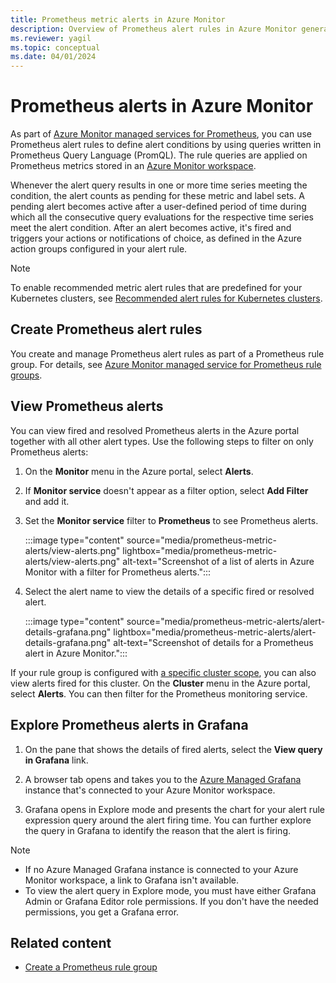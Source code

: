 ```yaml
---
title: Prometheus metric alerts in Azure Monitor
description: Overview of Prometheus alert rules in Azure Monitor generated by data in Azure Monitor managed services for Prometheus.
ms.reviewer: yagil
ms.topic: conceptual
ms.date: 04/01/2024
---
```


# Prometheus alerts in Azure Monitor

As part of [Azure Monitor managed services for Prometheus](../essentials/prometheus-metrics-overview.md), you can use Prometheus alert rules to define alert conditions by using queries written in Prometheus Query Language (PromQL). The rule queries are applied on Prometheus metrics stored in an [Azure Monitor workspace](../essentials/azure-monitor-workspace-overview.md).

Whenever the alert query results in one or more time series meeting the condition, the alert counts as pending for these metric and label sets. A pending alert becomes active after a user-defined period of time during which all the consecutive query evaluations for the respective time series meet the alert condition. After an alert becomes active, it's fired and triggers your actions or notifications of choice, as defined in the Azure action groups configured in your alert rule.

>[!NOTE]
> To enable recommended metric alert rules that are predefined for your Kubernetes clusters, see [Recommended alert rules for Kubernetes clusters](../containers/kubernetes-metric-alerts.md).

## Create Prometheus alert rules

You create and manage Prometheus alert rules as part of a Prometheus rule group. For details, see [Azure Monitor managed service for Prometheus rule groups](../essentials/prometheus-rule-groups.md).

## View Prometheus alerts

You can view fired and resolved Prometheus alerts in the Azure portal together with all other alert types. Use the following steps to filter on only Prometheus alerts:

1. On the **Monitor** menu in the Azure portal, select **Alerts**.
2. If **Monitor service** doesn't appear as a filter option, select **Add Filter** and add it.
3. Set the **Monitor service** filter to **Prometheus** to see Prometheus alerts.

   :::image type="content" source="media/prometheus-metric-alerts/view-alerts.png" lightbox="media/prometheus-metric-alerts/view-alerts.png" alt-text="Screenshot of a list of alerts in Azure Monitor with a filter for Prometheus alerts.":::
4. Select the alert name to view the details of a specific fired or resolved alert.

   :::image type="content" source="media/prometheus-metric-alerts/alert-details-grafana.png" lightbox="media/prometheus-metric-alerts/alert-details-grafana.png" alt-text="Screenshot of details for a Prometheus alert in Azure Monitor.":::

If your rule group is configured with [a specific cluster scope](../essentials/prometheus-rule-groups.md#limiting-rules-to-a-specific-cluster), you can also view alerts fired for this cluster. On the **Cluster** menu in the Azure portal, select **Alerts**. You can then filter for the Prometheus monitoring service.

## Explore Prometheus alerts in Grafana

1. On the pane that shows the details of fired alerts, select the **View query in Grafana** link.

2. A browser tab opens and takes you to the [Azure Managed Grafana](/azure/managed-grafana/overview) instance that's connected to your Azure Monitor workspace.

3. Grafana opens in Explore mode and presents the chart for your alert rule expression query around the alert firing time. You can further explore the query in Grafana to identify the reason that the alert is firing.

> [!NOTE]
> - If no Azure Managed Grafana instance is connected to your Azure Monitor workspace, a link to Grafana isn't available.
> - To view the alert query in Explore mode, you must have either Grafana Admin or Grafana Editor role permissions. If you don't have the needed permissions, you get a Grafana error.

## Related content

- [Create a Prometheus rule group](../essentials/prometheus-rule-groups.md)
